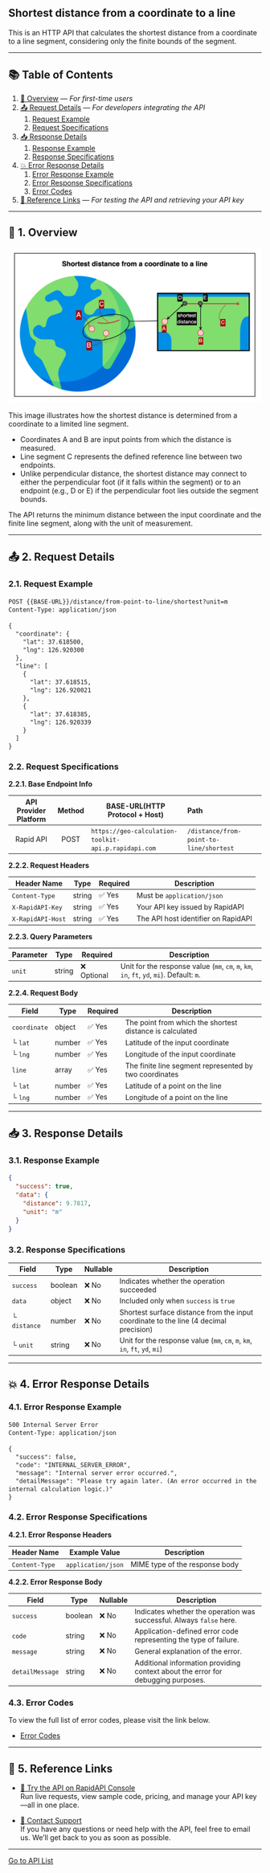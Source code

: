 ## Shortest distance from a coordinate to a line

This is an HTTP API that calculates the shortest distance from a coordinate to a line segment, considering only the finite bounds of the segment.


---

## 📚 Table of Contents

1. [🧭 Overview](#-1-overview) — *For first-time users*
2. [📤 Request Details](#-2-request-details) — *For developers integrating the API*
    1. [Request Example](#21-request-example)
    2. [Request Specifications](#22-request-specifications)
3. [📥 Response Details](#-3-response-details)
    1. [Response Example](#31-response-example)
    2. [Response Specifications](#32-response-specifications)
4. [💥 Error Response Details](#-4-error-response-details)
    1. [Error Response Example](#41-error-response-example)
    2. [Error Response Specifications](#42-error-response-specifications)
    3. [Error Codes](#43-error-codes)
5. [🔗 Reference Links](#-5-reference-links) — *For testing the API and retrieving your API key*

---

## 🧭 1. Overview

![shortest-distance-from-a-coordinate-to-a-line](./img/shortest-distance-from-a-coordinate-to-a-line.png)

This image illustrates how the shortest distance is determined from a coordinate to a limited line segment.

- Coordinates A and B are input points from which the distance is measured.
- Line segment C represents the defined reference line between two endpoints.
- Unlike perpendicular distance, the shortest distance may connect to either the perpendicular foot (if it falls within the segment) or to an endpoint (e.g., D or E) if the perpendicular foot lies outside the segment bounds.

The API returns the minimum distance between the input coordinate and the finite line segment, along with the unit of measurement.

---

## 📤 2. Request Details

### 2.1. Request Example

```http request
POST {{BASE-URL}}/distance/from-point-to-line/shortest?unit=m
Content-Type: application/json

{
  "coordinate": {
    "lat": 37.618500,
    "lng": 126.920300
  },
  "line": [
    {
      "lat": 37.618515,
      "lng": 126.920021
    },
    {
      "lat": 37.618385,
      "lng": 126.920339
    }
  ]
}
```

### 2.2. Request Specifications

**2.2.1. Base Endpoint Info**

| API Provider Platform | Method | BASE-URL(HTTP Protocol + Host)                       | Path                                    |
|:---------------------:|:------:|------------------------------------------------------|:----------------------------------------|
|       Rapid API       |  POST  | `https://geo-calculation-toolkit-api.p.rapidapi.com` | `/distance/from-point-to-line/shortest` |

**2.2.2. Request Headers**

| Header Name       | Type   | Required | Description                         |
|-------------------|--------|----------|-------------------------------------|
| `Content-Type`    | string | ✅ Yes    | Must be `application/json`          |
| `X-RapidAPI-Key`  | string | ✅ Yes    | Your API key issued by RapidAPI     |
| `X-RapidAPI-Host` | string | ✅ Yes    | The API host identifier on RapidAPI |

**2.2.3. Query Parameters**

| Parameter | Type   | Required   | Description                                                                                |
|-----------|--------|------------|--------------------------------------------------------------------------------------------|
| `unit`    | string | ❌ Optional | Unit for the response value (`mm`, `cm`, `m`, `km`, `in`, `ft`, `yd`, `mi`). Default: `m`. |

**2.2.4. Request Body**

| Field        | Type   | Required | Description                                              |
|--------------|--------|----------|----------------------------------------------------------|
| `coordinate` | object | ✅ Yes    | The point from which the shortest distance is calculated |
| └ `lat`      | number | ✅ Yes    | Latitude of the input coordinate                         |
| └ `lng`      | number | ✅ Yes    | Longitude of the input coordinate                        |
| `line`       | array  | ✅ Yes    | The finite line segment represented by two coordinates   |
| └ `lat`      | number | ✅ Yes    | Latitude of a point on the line                          |
| └ `lng`      | number | ✅ Yes    | Longitude of a point on the line                         |

---

## 📥 3. Response Details

### 3.1. Response Example

```json
{
  "success": true,
  "data": {
    "distance": 9.7817,
    "unit": "m"
  }
}
```

### 3.2. Response Specifications

| Field        | Type    | Nullable | Description                                                                           |
|--------------|---------|----------|---------------------------------------------------------------------------------------|
| `success`    | boolean | ❌ No     | Indicates whether the operation succeeded                                             |
| `data`       | object  | ❌ No     | Included only when `success` is `true`                                                |
| └ `distance` | number  | ❌ No     | Shortest surface distance from the input coordinate to the line (4 decimal precision) |
| └ `unit`     | string  | ❌ No     | Unit for the response value (`mm`, `cm`, `m`, `km`, `in`, `ft`, `yd`, `mi`)           |

---

## 💥 4. Error Response Details

### 4.1. Error Response Example

```http request
500 Internal Server Error
Content-Type: application/json

{
  "success": false,
  "code": "INTERNAL_SERVER_ERROR",
  "message": "Internal server error occurred.",
  "detailMessage": "Please try again later. (An error occurred in the internal calculation logic.)"
}
```

### 4.2. Error Response Specifications

**4.2.1. Error Response Headers**

| Header Name    | Example Value      | Description                    |
|----------------|--------------------|--------------------------------|
| `Content-Type` | `application/json` | MIME type of the response body |

**4.2.2. Error Response Body**

| Field           | Type    | Nullable | Description                                                                      |
|-----------------|---------|----------|----------------------------------------------------------------------------------|
| `success`       | boolean | ❌ No     | Indicates whether the operation was successful. Always `false` here.             |
| `code`          | string  | ❌ No     | Application-defined error code representing the type of failure.                 |
| `message`       | string  | ❌ No     | General explanation of the error.                                                |
| `detailMessage` | string  | ❌ No     | Additional information providing context about the error for debugging purposes. |

### 4.3. Error Codes

To view the full list of error codes, please visit the link below.

- [Error Codes](./common/error-codes.md)

---

## 🔗 5. Reference Links

- [🚀 Try the API on RapidAPI Console](https://rapidapi.com/your-api/test)  
  Run live requests, view sample code, pricing, and manage your API key—all in one place.


- [💬 Contact Support](mailto:support@yourapi.com)  
  If you have any questions or need help with the API, feel free to email us. We’ll get back to you as soon as possible.

---

[Go to API List](../README)